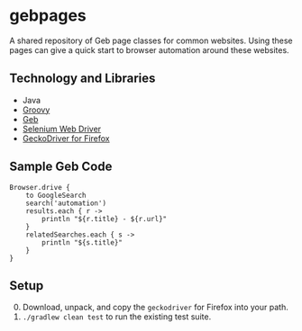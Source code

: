 # gebpages

A shared repository of Geb page classes for common websites.
Using these pages can give a quick start to browser automation
around these websites.

## Technology and Libraries

* Java
* [Groovy](http://www.groovy-lang.org/)
* [Geb](http://www.gebish.org/)
* [Selenium Web Driver](http://www.seleniumhq.org/projects/webdriver/)
* [GeckoDriver for Firefox](https://github.com/mozilla/geckodriver/releases)

## Sample Geb Code

```
Browser.drive {
    to GoogleSearch
    search('automation')
    results.each { r ->
        println "${r.title} - ${r.url}"
    }
    relatedSearches.each { s ->
        println "${s.title}"
    }
}
```

## Setup

0. Download, unpack,
   and copy the ```geckodriver```
   for Firefox into your path.
0. ```./gradlew clean test``` to run the existing test suite.
